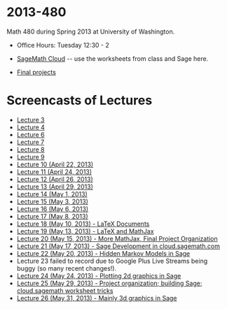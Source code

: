 2013-480
========

Math 480 during Spring 2013 at University of Washington.

- Office Hours: Tuesday 12:30 - 2

- [SageMath Cloud](https://cloud.sagemath.com) -- use the worksheets from class and Sage here.

- [Final projects](final_projects.md)

# Screencasts of Lectures
- [Lecture 3](http://youtu.be/YopZzNzwnFw)
- [Lecture 4](http://youtu.be/b3PNcDtvt10)
- [Lecture 6](http://youtu.be/7x-dcluVrh0)
- [Lecture 7](http://youtu.be/3svy8u7CnP4)
- [Lecture 8](http://youtu.be/CemPlyWxBc4)
- [Lecture 9](http://youtu.be/cHxQ8__e1Mo)
- [Lecture 10 (April 22, 2013)](http://youtu.be/FvZ4iPqewf0)
- [Lecture 11 (April 24, 2013)](http://youtu.be/x_8YtOfKA0Q)
- [Lecture 12 (April 26, 2013)](http://youtu.be/Pl1j1jD920Q)
- [Lecture 13 (April 29, 2013)](http://youtu.be/bx-up6do5n4)
- [Lecture 14 (May 1, 2013)](http://youtu.be/RA9ZW7NYE04)
- [Lecture 15 (May 3, 2013)](http://youtu.be/kFVxL0M0QS0)
- [Lecture 16 (May 6, 2013)](http://youtu.be/jiykagnvGis)
- [Lecture 17 (May 8, 2013)](http://youtu.be/2z-0XVSFkZc)
- [Lecture 18 (May 10, 2013) - LaTeX Documents](http://youtu.be/IhwMbdIGUxM)
- [Lecture 19 (May 13, 2013) - LaTeX and MathJax](http://youtu.be/QlbpulzxT5I)
- [Lecture 20 (May 15, 2013) - More MathJax, Final Project Organization](http://youtu.be/ElX__lasto0)
- [Lecture 21 (May 17, 2013) - Sage Development in cloud.sagemath.com](http://youtu.be/IrMsl3lzNE8)
- [Lecture 22 (May 20, 2013) - Hidden Markov Models in Sage](http://youtu.be/0yv8EByYf3E)
- Lecture 23 failed to record due to Google Plus Live Streams being buggy (so many recent changes!).
- [Lecture 24 (May 24, 2013) - Plotting 2d graphics in Sage](http://youtu.be/RKLzhPAzcNg)
- [Lecture 25 (May 29, 2013) - Project organization; building Sage; cloud.sagemath worksheet tricks](http://youtu.be/IS5QQeFXwt8)
- [Lecture 26 (May 31, 2013) - Mainly 3d graphics in Sage](http://youtu.be/rdnDK4iC2V0)
